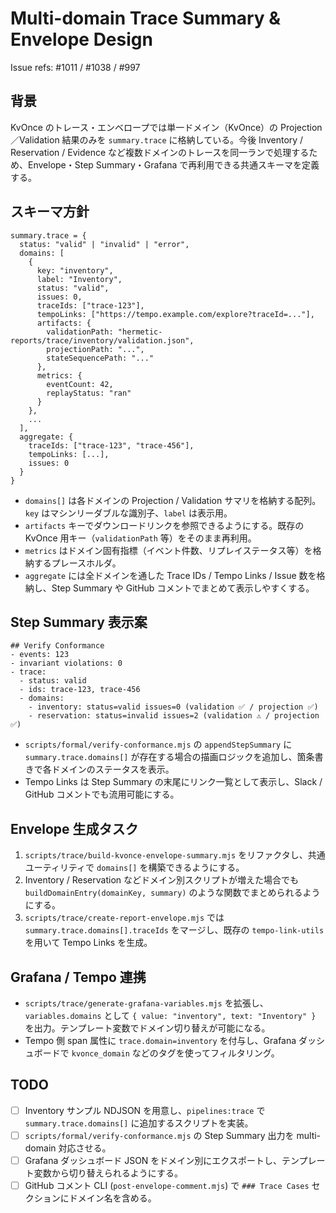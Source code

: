 # Multi-domain Trace Summary & Envelope Design

Issue refs: #1011 / #1038 / #997

## 背景
KvOnce のトレース・エンベロープでは単一ドメイン（KvOnce）の Projection／Validation 結果のみを `summary.trace` に格納している。今後 Inventory / Reservation / Evidence など複数ドメインのトレースを同一ランで処理するため、Envelope・Step Summary・Grafana で再利用できる共通スキーマを定義する。

## スキーマ方針

```
summary.trace = {
  status: "valid" | "invalid" | "error",
  domains: [
    {
      key: "inventory",
      label: "Inventory",
      status: "valid",
      issues: 0,
      traceIds: ["trace-123"],
      tempoLinks: ["https://tempo.example.com/explore?traceId=..."],
      artifacts: {
        validationPath: "hermetic-reports/trace/inventory/validation.json",
        projectionPath: "...",
        stateSequencePath: "..."
      },
      metrics: {
        eventCount: 42,
        replayStatus: "ran"
      }
    },
    ...
  ],
  aggregate: {
    traceIds: ["trace-123", "trace-456"],
    tempoLinks: [...],
    issues: 0
  }
}
```

- `domains[]` は各ドメインの Projection / Validation サマリを格納する配列。`key` はマシンリーダブルな識別子、`label` は表示用。
- `artifacts` キーでダウンロードリンクを参照できるようにする。既存の KvOnce 用キー（`validationPath` 等）をそのまま再利用。
- `metrics` はドメイン固有指標（イベント件数、リプレイステータス等）を格納するプレースホルダ。
- `aggregate` には全ドメインを通した Trace IDs / Tempo Links / Issue 数を格納し、Step Summary や GitHub コメントでまとめて表示しやすくする。

## Step Summary 表示案

```
## Verify Conformance
- events: 123
- invariant violations: 0
- trace:
  - status: valid
  - ids: trace-123, trace-456
  - domains:
    - inventory: status=valid issues=0 (validation ✅ / projection ✅)
    - reservation: status=invalid issues=2 (validation ⚠️ / projection ✅)
```

- `scripts/formal/verify-conformance.mjs` の `appendStepSummary` に `summary.trace.domains[]` が存在する場合の描画ロジックを追加し、箇条書きで各ドメインのステータスを表示。
- Tempo Links は Step Summary の末尾にリンク一覧として表示し、Slack / GitHub コメントでも流用可能にする。

## Envelope 生成タスク

1. `scripts/trace/build-kvonce-envelope-summary.mjs` をリファクタし、共通ユーティリティで `domains[]` を構築できるようにする。
2. Inventory / Reservation などドメイン別スクリプトが増えた場合でも `buildDomainEntry(domainKey, summary)` のような関数でまとめられるようにする。
3. `scripts/trace/create-report-envelope.mjs` では `summary.trace.domains[].traceIds` をマージし、既存の `tempo-link-utils` を用いて Tempo Links を生成。

## Grafana / Tempo 連携

- `scripts/trace/generate-grafana-variables.mjs` を拡張し、`variables.domains` として `{ value: "inventory", text: "Inventory" }` を出力。テンプレート変数でドメイン切り替えが可能になる。
- Tempo 側 span 属性に `trace.domain=inventory` を付与し、Grafana ダッシュボードで `kvonce_domain` などのタグを使ってフィルタリング。

## TODO

- [ ] Inventory サンプル NDJSON を用意し、`pipelines:trace` で `summary.trace.domains[]` に追加するスクリプトを実装。
- [ ] `scripts/formal/verify-conformance.mjs` の Step Summary 出力を multi-domain 対応させる。
- [ ] Grafana ダッシュボード JSON をドメイン別にエクスポートし、テンプレート変数から切り替えられるようにする。
- [ ] GitHub コメント CLI (`post-envelope-comment.mjs`) で `### Trace Cases` セクションにドメイン名を含める。
